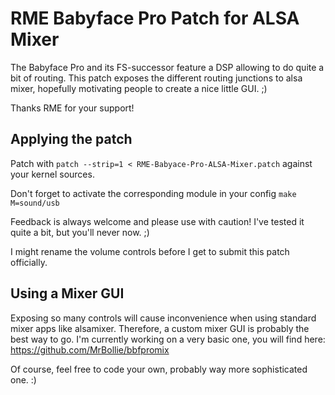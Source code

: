 # RME Babyface Pro Patch for ALSA Mixer

The Babyface Pro and its FS-successor feature a DSP allowing to do quite a bit of routing. This patch exposes the different routing junctions to alsa mixer, hopefully motivating people to create a nice little GUI. ;)

Thanks RME for your support!

## Applying the patch
Patch with `patch --strip=1 < RME-Babyace-Pro-ALSA-Mixer.patch` against your kernel sources.

Don't forget to activate the corresponding module in your config
`make M=sound/usb`

Feedback is always welcome and please use with caution! I've tested it quite a bit, but you'll never now. ;)

I might rename the volume controls before I get to submit this patch officially.

## Using a Mixer GUI

Exposing so many controls will cause inconvenience when using standard mixer apps like alsamixer. Therefore, a custom mixer GUI is probably the best way to go. I'm currently working on a very basic one, you will find here: https://github.com/MrBollie/bbfpromix 

Of course, feel free to code your own, probably way more sophisticated one. :)
